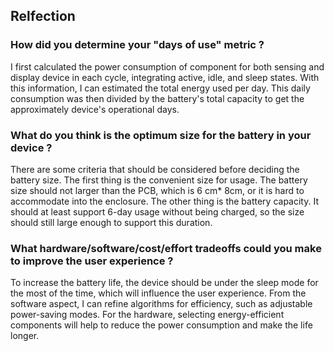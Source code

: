 ## Relfection
### How did you determine your "days of use" metric ? 
I first calculated the power consumption of component for both sensing and display device in each cycle, integrating active, idle, and sleep states. With this information, I can estimated the total energy used per day. This daily consumption was then divided by the battery's total capacity to get the approximately device's operational days.

### What do you think is the optimum size for the battery in your device ?
There are some criteria that should be considered before deciding the battery size. The first thing is the convenient size for usage. The battery size should not larger than the PCB, which is 6 cm* 8cm, or it is hard to accommodate into the enclosure. The other thing is the battery capacity. It should at least support 6-day usage without being charged, so the size should still large enough to support this duration.

### What hardware/software/cost/effort tradeoffs could you make to improve the user experience ?
To increase the battery life, the device should be under the sleep mode for the most of the time, which will influence the user experience. From the software aspect, I can refine algorithms for efficiency, such as adjustable power-saving modes. For the hardware, selecting energy-efficient components will help to reduce the power consumption and make the life longer.
